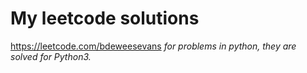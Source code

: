 # My leetcode solutions
https://leetcode.com/bdeweesevans
*for problems in python, they are solved for Python3.*
